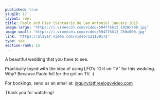 ```yaml
---
published: true
slugID: 17
layout: reel
title: Paolo and Pier (Santuario de San Antonio) January 2015
image-large: 'https://i.vimeocdn.com/video/594776813_1920x700.jpg'
image-small: 'https://i.vimeocdn.com/video/594776813_750x500.jpg'
link: 'https://player.vimeo.com/video/121169172'
type: sde
section-rank: 16
---
```

A beautiful wedding that you have to see.

Practically toyed with the idea of using LFO’s “Girl on TV” for this wedding. Why? Because Paolo fell for the girl on TV. :)

For bookings, send us an email at: inquiry@threelogyvideo.com

Thank you for watching! 

